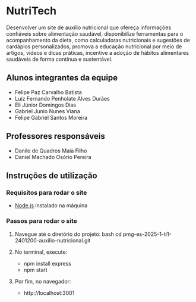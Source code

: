 # NutriTech

Desenvolver um site de auxílio nutricional que ofereça informações confiáveis sobre alimentação saudável, disponibilize ferramentas para o acompanhamento da dieta, como calculadoras nutricionais e sugestões de cardápios personalizados, promova a educação nutricional por meio de artigos, vídeos e dicas práticas, incentive a adoção de hábitos alimentares saudáveis de forma contínua e sustentável.


## Alunos integrantes da equipe

* Felipe Paz Carvalho Batista
* Luiz Fernando Penholate Alves Durães
* Eli Júnior Domingos Dias
* Gabriel Junio Nunes Viana
* Felipe Gabriel Santos Moreira


## Professores responsáveis

* Danilo de Quadros Maia Filho
* Daniel Machado Osório Pereira

## Instruções de utilização

### Requisitos para rodar o site

- [Node.js](https://nodejs.org) instalado na máquina

### Passos para rodar o site

1. Navegue até o diretório do projeto:
    bash
    cd pmg-es-2025-1-ti1-2401200-auxilio-nutricional.git
2. No terminal, execute:
    - npm install express
    - npm start

3. Por fim, no navegador:
    - http://localhost:3001

